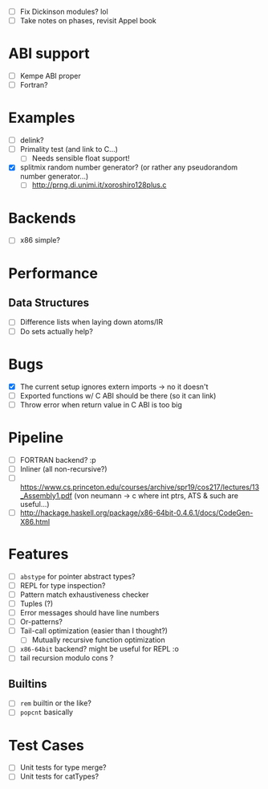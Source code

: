 - [ ] Fix Dickinson modules? lol
- [ ] Take notes on phases, revisit Appel book
# ABI support
- [ ] Kempe ABI proper
- [ ] Fortran?
# Examples
- [ ] delink?
- [ ] Primality test (and link to C...)
  - [ ] Needs sensible float support!
- [x] splitmix random number generator? (or rather any pseudorandom number
  generator...)
  - [ ] http://prng.di.unimi.it/xoroshiro128plus.c
# Backends
- [ ] x86 simple?
# Performance
## Data Structures
- [ ] Difference lists when laying down atoms/IR
- [ ] Do sets actually help?
# Bugs
- [x] The current setup ignores extern imports -> no it doesn't
- [ ] Exported functions w/ C ABI should be there (so it can link)
- [ ] Throw error when return value in C ABI is too big
# Pipeline
- [ ] FORTRAN backend? :p
- [ ] Inliner (all non-recursive?)
- [ ] https://www.cs.princeton.edu/courses/archive/spr19/cos217/lectures/13_Assembly1.pdf (von neumann -> c where int ptrs, ATS & such are useful...)
- [ ] http://hackage.haskell.org/package/x86-64bit-0.4.6.1/docs/CodeGen-X86.html
# Features
- [ ] `abstype` for pointer abstract types?
- [ ] REPL for type inspection?
- [ ] Pattern match exhaustiveness checker
- [ ] Tuples (?)
- [ ] Error messages should have line numbers
- [ ] Or-patterns?
- [ ] Tail-call optimization (easier than I thought?)
  - [ ]  Mutually recursive function optimization
- [ ] `x86-64bit` backend? might be useful for REPL :o
- [ ] tail recursion modulo cons ?
## Builtins
- [ ] `rem` builtin or the like?
- [ ] `popcnt` basically
# Test Cases
- [ ] Unit tests for type merge?
- [ ] Unit tests for catTypes?
